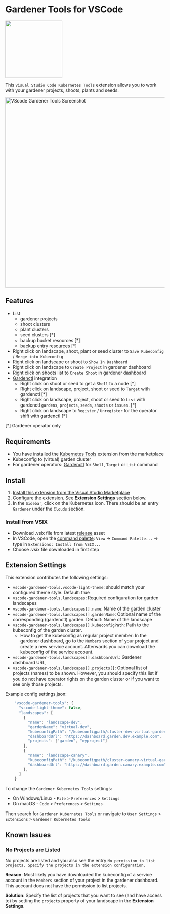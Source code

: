 # Gardener Tools for VSCode

<img src="https://user-images.githubusercontent.com/5526658/65957954-7bf8dd80-e44e-11e9-9ca5-0d419a7c2716.png" width="180"/>

This `Visual Studio Code Kubernetes Tools` extension allows you to work with your gardener projects, shoots, plants and seeds.

<img src="https://user-images.githubusercontent.com/5526658/60663851-a8f22000-9e60-11e9-99e0-11a6a4313fb4.png" alt="VScode Gardener Tools Screenshot" width="600"/>

## Features

- List
  - gardener projects
  - shoot clusters
  - plant clusters
  - seed clusters [*]
  - backup bucket resources [*]
  - backup entry resources [*]
- Right click on landscape, shoot, plant or seed cluster to `Save Kubeconfig` / `Merge into Kubeconfig`
- Right click on landscape or shoot to `Show In Dashboard`
- Right click on landscape to `Create Project` in gardener dashboard
- Right click on shoots list to `Create Shoot` in gardener dashboard
- [Gardenctl](https://github.com/gardener/gardenctl) integration
  - Right click on shoot or seed to get a `Shell` to a node [*]
  - Right click on landscape, project, shoot or seed to `Target` with gardenctl [*]
  - Right click on landscape, project, shoot or seed to `List` with gardenctl `gardens`, `projects`, `seeds`, `shoots` or `issues`. [*]
  - Right click on landscape to `Register` / `Unregister` for the operator shift with gardenctl [*]

[*] Gardener operator only

## Requirements
- You have installed the [Kubernetes Tools](https://marketplace.visualstudio.com/items?itemName=ms-kubernetes-tools.vscode-kubernetes-tools) extension from the marketplace
- Kubeconfig to (virtual) garden cluster
- For gardener operators: [Gardenctl](https://github.com/gardener/gardenctl#installation) for `Shell`, `Target` or `List` command

## Install
1. [Install this extension from the Visual Studio Marketplace](https://marketplace.visualstudio.com/items?itemName=gardener.vscode-gardener-tools)
2. Configure the extension. See **Extension Settings** section below.
3. In the `Sidebar`, click on the Kubernetes icon. There should be an entry `Gardener` under the `Clouds` section.

### Install from VSIX

* Download .vsix file from latest [release](https://github.com/gardener/vscode-gardener-tools/releases) asset
* In VSCode, open the [command palette](https://code.visualstudio.com/docs/getstarted/tips-and-tricks#_command-palette): `View` -> `Command Palette...` -> type in `Extensions: Install from VSIX...`
* Choose .vsix file downloaded in first step

## Extension Settings

This extension contributes the following settings:

* `vscode-gardener-tools.vscode-light-theme`: should match your configured theme style. Default: true
* `vscode-gardener-tools.landscapes`: Required configuration for garden landscapes
* `vscode-gardener-tools.landscapes[].name`: Name of the garden cluster
* `vscode-gardener-tools.landscapes[].gardenName`: Optional name of the corresponding (gardenctl) garden. Default: Name of the landscape
* `vscode-gardener-tools.landscapes[].kubeconfigPath`: Path to the kubeconfig of the garden cluster.
  * How to get the kubeconfig as regular project member: In the gardener dashboard, go to the `Members` section of your project and create a new service account. Afterwards you can download the kubeconfig of the service account.
* `vscode-gardener-tools.landscapes[].dashboardUrl`: Gardener dashboard URL,
* `vscode-gardener-tools.landscapes[].projects[]`: Optional list of projects (names) to be shown. However, you should specify this list if you do not have operator rights on the garden cluster or if you want to see only those projects.

Example config settings.json:
```js
    "vscode-gardener-tools": {
      "vscode-light-theme": false,
      "landscapes": [
        {
          "name": "landscape-dev",
          "gardenName": "virtual-dev",
          "kubeconfigPath": "/kubeconfigpath/cluster-dev-virtual-garden/kubeconfig.yaml",
          "dashboardUrl": "https://dashboard.garden.dev.example.com",
          "projects": ["garden", "myproject"]
        },
        {
          "name": "landscape-canary",
          "kubeconfigPath": "/kubeconfigpath/cluster-canary-virtual-garden/kubeconfig.yaml",
          "dashboardUrl": "https://dashboard.garden.canary.example.com"
        },
      ]
    }
```

To change the `Gardener Kubernetes Tools` settings:
* On Windows/Linux - `File` > `Preferences` > `Settings`
* On macOS - `Code` > `Preferences` > `Settings`

Then search for `Gardener Kubernetes Tools` or navigate to `User Settings` > `Extensions` > `Gardener Kubernetes Tools`

## Known Issues
### No Projects are Listed
No projects are listed and you also see the entry `No permission to list projects. Specify the projects in the extension configuration.`

**Reason**: Most likely you have downloaded the kubeconfig of a service account in the `Members` section of your project in the gardener dashboard. This account does not have the permission to list projects.

**Solution**: Specify the list of projects that you want to see (and have access to) by setting the `projects` property of your landscape in the **Extension Settings**.